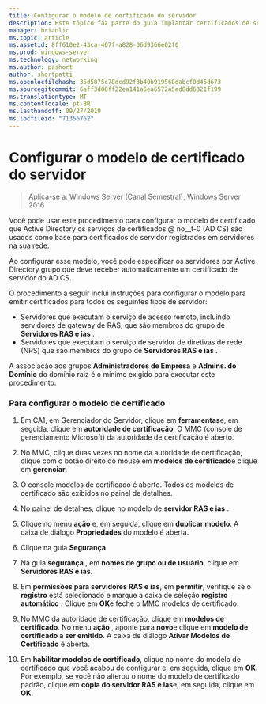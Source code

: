 ```yaml
---
title: Configurar o modelo de certificado do servidor
description: Este tópico faz parte do guia implantar certificados de servidor para implantações com e sem fio 802.1 X
manager: brianlic
ms.topic: article
ms.assetid: 8ff610e2-43ca-407f-a828-06d9366e02f0
ms.prod: windows-server
ms.technology: networking
ms.author: pashort
author: shortpatti
ms.openlocfilehash: 35d5875c78dcd92f3b40b919568dabcf0d45d673
ms.sourcegitcommit: 6aff3d88ff22ea141a6ea6572a5ad8dd6321f199
ms.translationtype: MT
ms.contentlocale: pt-BR
ms.lasthandoff: 09/27/2019
ms.locfileid: "71356762"
---
```

# <a name="configure-the-server-certificate-template"></a>Configurar o modelo de certificado do servidor

>Aplica-se a: Windows Server (Canal Semestral), Windows Server 2016

Você pode usar este procedimento para configurar o modelo de certificado que Active Directory os serviços de certificados @ no__t-0 (AD CS) são usados como base para certificados de servidor registrados em servidores na sua rede.  
  
Ao configurar esse modelo, você pode especificar os servidores por Active Directory grupo que deve receber automaticamente um certificado de servidor do AD CS.   
  
O procedimento a seguir inclui instruções para configurar o modelo para emitir certificados para todos os seguintes tipos de servidor:  
  
- Servidores que executam o serviço de acesso remoto, incluindo servidores de gateway de RAS, que são membros do grupo de **Servidores RAS e ias** .  
- Servidores que executam o serviço de servidor de diretivas de rede (NPS) que são membros do grupo de **Servidores RAS e ias** .  
  
A associação aos grupos **Administradores de Empresa** e **Admins. do Domínio** do domínio raiz é o mínimo exigido para executar este procedimento.  
  
### <a name="to-configure-the-certificate-template"></a>Para configurar o modelo de certificado  
  
1.  Em CA1, em Gerenciador do Servidor, clique em **ferramentas**e, em seguida, clique em **autoridade de certificação**. O MMC (console de gerenciamento Microsoft) da autoridade de certificação é aberto.  
  
2.  No MMC, clique duas vezes no nome da autoridade de certificação, clique com o botão direito do mouse em **modelos de certificado**e clique em **gerenciar**.  
  
3.  O console modelos de certificado é aberto. Todos os modelos de certificado são exibidos no painel de detalhes.  
  
4.  No painel de detalhes, clique no modelo de **servidor RAS e ias** .  
  
5.  Clique no menu **ação** e, em seguida, clique em **duplicar modelo**. A caixa de diálogo **Propriedades** do modelo é aberta.  
  
6.  Clique na guia **Segurança**.   
  
7.  Na guia **segurança** , em **nomes de grupo ou de usuário**, clique em **Servidores RAS e ias**.  
  
8.  Em **permissões para servidores RAS e ias**, em **permitir**, verifique se o **registro** está selecionado e marque a caixa de seleção **registro automático** . Clique em **OK**e feche o MMC modelos de certificado.  
  
9.  No MMC da autoridade de certificação, clique em **modelos de certificado**. No menu **ação** , aponte para **novo**e clique em **modelo de certificado a ser emitido**. A caixa de diálogo **Ativar Modelos de Certificado** é aberta.  
  
10. Em **habilitar modelos de certificado**, clique no nome do modelo de certificado que você acabou de configurar e, em seguida, clique em **OK**. Por exemplo, se você não alterou o nome do modelo de certificado padrão, clique em **cópia do servidor RAS e ias**e, em seguida, clique em **OK**.  
  


